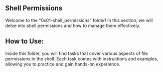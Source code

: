 ## Shell Permissions

Welcome to the "0x01-shell_permissions" folder! In this section, we will delve into shell permissions and how to manage them effectively.

## How to Use:

Inside this folder, you will find tasks that cover various aspects of file permissions in the shell. Each task comes with instructions and examples, allowing you to practice and gain hands-on experience.
